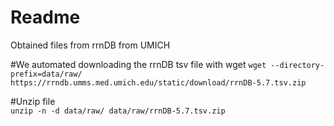 # Readme

Obtained files from rrnDB from UMICH


#We automated downloading the rrnDB tsv file with wget
`wget --directory-prefix=data/raw/ https://rrndb.umms.med.umich.edu/static/download/rrnDB-5.7.tsv.zip`

#Unzip file				
`unzip -n -d data/raw/ data/raw/rrnDB-5.7.tsv.zip`
